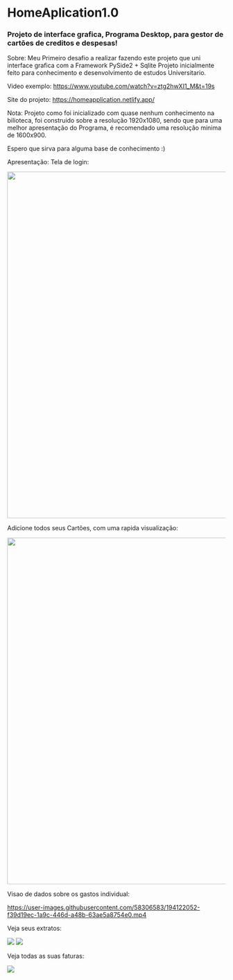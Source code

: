# HomeAplication1.0
<h3>Projeto de interface grafica, Programa Desktop, para gestor de cartões de creditos e despesas!</h3>


Sobre: Meu Primeiro desafio a realizar fazendo este projeto que uni interface grafica com a Framework PySide2 + Sqlite
Projeto inicialmente feito para conhecimento e desenvolvimento de estudos Universitario.

Video exemplo: https://www.youtube.com/watch?v=ztg2hwXI1_M&t=19s

Site do projeto: https://homeapplication.netlify.app/

Nota: Projeto como foi inicializado com quase nenhum conhecimento na bilioteca, foi construido sobre a resolução 1920x1080, sendo que para uma melhor apresentação do Programa, é recomendado uma resolução minima de 1600x900. 

Espero que sirva para alguma base de conhecimento :)

Apresentação:
Tela de login:

<img src="https://user-images.githubusercontent.com/58306583/182255181-892e86b7-739b-4691-9540-b9de35ddf2cb.png" width="800"/>

Adicione todos seus Cartões, com uma rapida visualização:


<img src="https://user-images.githubusercontent.com/58306583/188502233-f5a15a63-60bf-4617-845e-1e1ad68989d7.png" width="800"/>


Visao de dados sobre os gastos individual:





https://user-images.githubusercontent.com/58306583/194122052-f39d19ec-1a9c-446d-a48b-63ae5a8754e0.mp4




Veja seus extratos:


<img src="https://user-images.githubusercontent.com/58306583/194121199-5d2262b4-4f16-4343-b1f7-89cb0d0c560b.png">

<img src="https://user-images.githubusercontent.com/58306583/194121430-bdb11e20-89f8-4593-ae12-0411c998e9ff.png">


Veja todas as suas faturas:


<img src="https://user-images.githubusercontent.com/58306583/188502295-923c92f6-8c96-490e-9d87-f4f94e059006.png">



